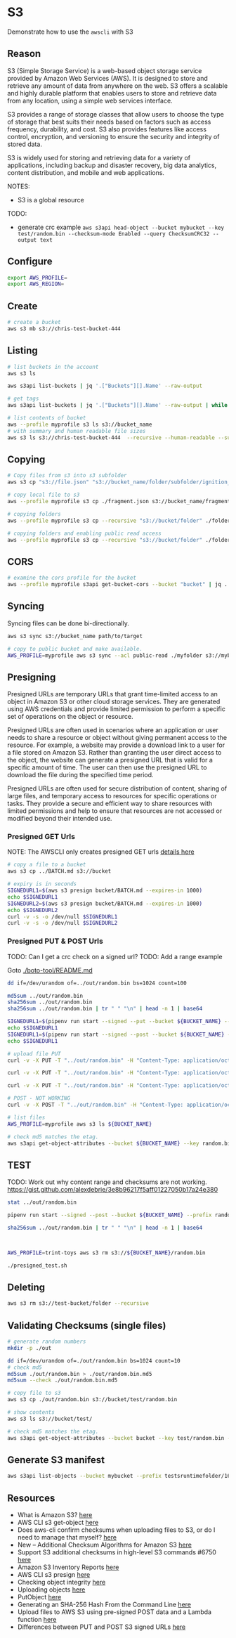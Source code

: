 # S3

Demonstrate how to use the `awscli` with S3  

## Reason

S3 (Simple Storage Service) is a web-based object storage service provided by Amazon Web Services (AWS). It is designed to store and retrieve any amount of data from anywhere on the web. S3 offers a scalable and highly durable platform that enables users to store and retrieve data from any location, using a simple web services interface.  

S3 provides a range of storage classes that allow users to choose the type of storage that best suits their needs based on factors such as access frequency, durability, and cost. S3 also provides features like access control, encryption, and versioning to ensure the security and integrity of stored data.  

S3 is widely used for storing and retrieving data for a variety of applications, including backup and disaster recovery, big data analytics, content distribution, and mobile and web applications.  

NOTES:

* S3 is a global resource  

TODO:

* generate crc example `aws s3api head-object --bucket mybucket --key test/random.bin --checksum-mode Enabled --query ChecksumCRC32 --output text`

## Configure

```sh
export AWS_PROFILE=
export AWS_REGION=
```

## Create

```sh
# create a bucket
aws s3 mb s3://chris-test-bucket-444
```

## Listing

```sh
# list buckets in the account
aws s3 ls

aws s3api list-buckets | jq '.["Buckets"][].Name' --raw-output 

# get tags 
aws s3api list-buckets | jq '.["Buckets"][].Name' --raw-output | while read in; do aws s3api get-bucket-tagging --bucket $in; done
```

```sh
# list contents of bucket 
aws --profile myprofile s3 ls s3://bucket_name
# with summary and human readable file sizes
aws s3 ls s3://chris-test-bucket-444  --recursive --human-readable --summarize
```

## Copying

```sh
# Copy files from s3 into s3 subfolder
aws s3 cp "s3://file.json" "s3://bucket_name/folder/subfolder/ignition_etcd_0.json"

# copy local file to s3
aws --profile myprofile s3 cp ./fragment.json s3://bucket_name/fragment.json

# copying folders 
aws --profile myprofile s3 cp --recursive "s3://bucket/folder" ./folder

# copying folders and enabling public read access
aws --profile myprofile s3 cp --recursive "s3://bucket/folder" ./folder --acl public-read
```

## CORS

```sh
# examine the cors profile for the bucket
aws --profile myprofile s3api get-bucket-cors --bucket "bucket" | jq .
```

## Syncing

Syncing files can be done bi-directionally.

```sh
aws s3 sync s3://bucket_name path/to/target

# copy to public bucket and make available. 
AWS_PROFILE=myprofile aws s3 sync --acl public-read ./myfolder s3://mybucket/myfolder
```

## Presigning

Presigned URLs are temporary URLs that grant time-limited access to an object in Amazon S3 or other cloud storage services. They are generated using AWS credentials and provide limited permission to perform a specific set of operations on the object or resource.  

Presigned URLs are often used in scenarios where an application or user needs to share a resource or object without giving permanent access to the resource. For example, a website may provide a download link to a user for a file stored on Amazon S3. Rather than granting the user direct access to the object, the website can generate a presigned URL that is valid for a specific amount of time. The user can then use the presigned URL to download the file during the specified time period.  

Presigned URLs are often used for secure distribution of content, sharing of large files, and temporary access to resources for specific operations or tasks. They provide a secure and efficient way to share resources with limited permissions and help to ensure that resources are not accessed or modified beyond their intended use.  

### Presigned GET Urls

NOTE: The AWSCLI only creates presigned GET urls [details here](https://github.com/aws/aws-cli/issues/3050)  

```sh
# copy a file to a bucket
aws s3 cp ../BATCH.md s3://bucket

# expiry is in seconds
SIGNEDURL1=$(aws s3 presign bucket/BATCH.md --expires-in 1000)
echo $SIGNEDURL1
SIGNEDURL2=$(aws s3 presign bucket/BATCH.md --expires-in 1000)
echo $SIGNEDURL2
curl -v -s -o /dev/null $SIGNEDURL1
curl -v -s -o /dev/null $SIGNEDURL2
```

### Presigned PUT & POST Urls

TODO: Can I get a crc check on a signed url?
TODO: Add a range example

Goto [./boto-tool/README.md](./boto-tool/README.md)  

```sh
dd if=/dev/urandom of=../out/random.bin bs=1024 count=100

md5sum ../out/random.bin     
sha256sum ../out/random.bin 
sha256sum ../out/random.bin | tr " " "\n" | head -n 1 | base64  

SIGNEDURL1=$(pipenv run start --signed --put --bucket ${BUCKET_NAME} --prefix random6.bin | jq -r -s '.[].url' | grep https --color=no)
echo $SIGNEDURL1
SIGNEDURL1=$(pipenv run start --signed --post --bucket ${BUCKET_NAME} --prefix random6.bin | jq -r -s '.[].url' | grep https --color=no)
echo $SIGNEDURL1

# upload file PUT
curl -v -X PUT -T "../out/random.bin" -H "Content-Type: application/octet-stream" -H "Content-Length: 102400"  -H "Content-MD5: c27a965ecedc5d08e45969a30754ab39" $SIGNEDURL1

curl -v -X PUT -T "../out/random.bin" -H "Content-Type: application/octet-stream" -H "Content-Length: 102400" $SIGNEDURL1

curl -v -X PUT -T "../out/random.bin" -H "Content-Type: application/octet-stream" -H "Content-Length: 102400" -H "x-amz-checksum-sha256: 2ba686ec462c2a1771d3b2f8d425d9b1beb6016200d35e1fdfff9d76fb2da2a1" $SIGNEDURL1

# POST - NOT WORKING
curl -v -X POST -T "../out/random.bin" -H "Content-Type: application/octet-stream" -H "Content-Length: 102400" $SIGNEDURL1

# list files
AWS_PROFILE=myprofile aws s3 ls ${BUCKET_NAME}

# check md5 matches the etag.  
aws s3api get-object-attributes --bucket ${BUCKET_NAME} --key random.bin --object-attributes Checksum ObjectSize ETag --output json | jq -r '.ETag'

```

## TEST 

TODO: Work out why content range and checksums are not working.
https://gist.github.com/alexdebrie/3e8b96217f5aff01227050b17a24e380

```sh
stat ../out/random.bin              

pipenv run start --signed --post --bucket ${BUCKET_NAME} --prefix random.bin

sha256sum ../out/random.bin | tr " " "\n" | head -n 1 | base64  



AWS_PROFILE=trint-toys aws s3 rm s3://${BUCKET_NAME}/random.bin

./presigned_test.sh          


```



## Deleting

```sh
aws s3 rm s3://test-bucket/folder --recursive
```

## Validating Checksums (single files)

```sh
# generate random numbers
mkdir -p ./out

dd if=/dev/urandom of=./out/random.bin bs=1024 count=10
# check md5
md5sum ./out/random.bin > ./out/random.bin.md5
md5sum --check ./out/random.bin.md5 

# copy file to s3
aws s3 cp ./out/random.bin s3://bucket/test/random.bin

# show contents
aws s3 ls s3://bucket/test/    

# check md5 matches the etag.  
aws s3api get-object-attributes --bucket bucket --key test/random.bin --object-attributes Checksum ObjectSize ETag --output json | jq -r '.ETag'
```

## Generate S3 manifest

```sh
aws s3api list-objects --bucket mybucket --prefix testsruntimefolder/1678128187/ --query 'Contents[].{Key: Key}'
```

## Resources

* What is Amazon S3? [here](https://docs.aws.amazon.com/AmazonS3/latest/userguide/Welcome.html)  
* AWS CLI s3 get-object [here](https://docs.aws.amazon.com/cli/latest/reference/s3api/get-object.html)  
* Does aws-cli confirm checksums when uploading files to S3, or do I need to manage that myself? [here](https://stackoverflow.com/questions/26168481/does-aws-cli-confirm-checksums-when-uploading-files-to-s3-or-do-i-need-to-manag)  
* New – Additional Checksum Algorithms for Amazon S3 [here](https://aws.amazon.com/blogs/aws/new-additional-checksum-algorithms-for-amazon-s3/)
* Support S3 additional checksums in high-level S3 commands #6750 [here](https://github.com/aws/aws-cli/issues/6750)  
* Amazon S3 Inventory Reports [here](https://docs.aws.amazon.com/AmazonS3/latest/userguide/storage-inventory.html)  
* AWS CLI s3 presign [here](https://awscli.amazonaws.com/v2/documentation/api/latest/reference/s3/presign.html)  
* Checking object integrity [here](https://docs.aws.amazon.com/AmazonS3/latest/userguide/checking-object-integrity.html)
* Uploading objects [here](https://docs.aws.amazon.com/AmazonS3/latest/userguide/upload-objects.html)
* PutObject [here](https://docs.aws.amazon.com/AmazonS3/latest/API/API_PutObject.html)
* Generating an SHA-256 Hash From the Command Line [here](https://www.baeldung.com/linux/sha-256-from-command-line)
* Upload files to AWS S3 using pre-signed POST data and a Lambda function [here](https://www.webiny.com/blog/upload-files-to-aws-s3-using-pre-signed-post-data-and-a-lambda-function-7a9fb06d56c1)
* Differences between PUT and POST S3 signed URLs [here](https://advancedweb.hu/differences-between-put-and-post-s3-signed-urls/)
